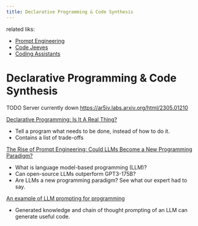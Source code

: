 ```yaml
---
title: Declarative Programming & Code Synthesis
---
```



related liks:

- [Prompt Engineering](../Natural%20Language%20Processing/Prompt%20Engineering.md)
- [Code Jeeves](./Potential%20Use%20Cases/CodeJeeves.md)
- [Coding Assistants](./Copilot.md)
# Declarative Programming & Code Synthesis

TODO Server currently down
https://ar5iv.labs.arxiv.org/html/2305.01210

[Declarative Programming: Is It A Real Thing?](https://www.toptal.com/software/declarative-programming)
- Tell a program what needs to be done, instead of how to do it.
- Contains a list of trade-offs

[The Rise of Prompt Engineering: Could LLMs Become a New Programming Paradigm?](https://stefanini.com/en/insights/articles/the-rise-of-prompt-engineering-could-llms-become-a-new-programming-paradigm)
- What is language model-based programming (LLM)?
- Can open-source LLMs outperform GPT3-175B?
- Are LLMs a new programming paradigm? See what our expert had to say.

[An example of LLM prompting for programming](https://martinfowler.com/articles/2023-chatgpt-xu-hao.html)
- Generated knowledge and chain of thought prompting of an LLM can generate useful code.